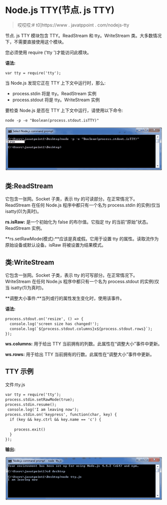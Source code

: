 # Node.js TTY(节点. js TTY)

> 哎哎哎:# t0]https://www . javatppoint . com/nodejs-tty

节点. js TTY 模块包含 TTY。ReadStream 和 tty。WriteStream 类。大多数情况下，不需要直接使用这个模块。

您必须使用 require ('tty ')才能访问此模块。

**语法:**

```
var tty = require('tty');

```

当 Node.js 发现它正在 TTY 上下文中运行时，那么:

*   process.stdin 将是 tty。ReadStream 实例
*   process.stdout 将是 tty。WriteStream 实例

要检查 Node.js 是否在 TTY 上下文中运行，请使用以下命令:

```
node -p -e "Boolean(process.stdout.isTTY)"

```

![Node.js tty example 1](img/bfb28c00aa2685f7a75eb708f443cdf9.png)

## 类:ReadStream

它包含一张网。Socket 子类，表示 tty 的可读部分。在正常情况下。ReadStream 在任何 Node.js 程序中都只有一个名为 process.stdin 的实例(仅当 isatty(0)为真时)。

**rs.isRaw:** 是一个初始化为 false 的布尔值。它指定 tty 的当前“原始”状态。ReadStream 实例。

**rs.setRawMode(模式):**应该是真或假。它用于设置 tty 的属性。读取流作为原始设备或默认设备。isRaw 将被设置为结果模式。

## 类:WriteStream

它包含一张网。Socket 子类，表示 tty 的可写部分。在正常情况下。WriteStream 在任何 Node.js 程序中都只有一个名为 process.stdout 的实例(仅当 isatty(1)为真时)。

**调整大小事件:**当列或行的属性发生变化时，使用该事件。

**语法:**

```
process.stdout.on('resize', () => {
  console.log('screen size has changed!');
  console.log(`${process.stdout.columns}x${process.stdout.rows}`);
});

```

**ws.columns:** 用于给出 TTY 当前拥有的列数。此属性在“调整大小”事件中更新。

**ws.rows:** 用于给出 TTY 当前拥有的行数。此属性在“调整大小”事件中更新。

## TTY 示例

文件:tty.js

```
var tty = require('tty');
process.stdin.setRawMode(true);
process.stdin.resume();
 console.log('I am leaving now');
process.stdin.on('keypress', function(char, key) {
  if (key && key.ctrl && key.name == 'c') {

    process.exit()
  }
});

```

**输出:**

![Node.js tty example 2](img/c54cb1d69bdc9b7dd7d89cf0aabc3f6f.png)